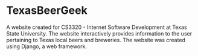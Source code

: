 # TexasBeerGeek
A website created for CS3320 - Internet Software Development at Texas State University. The website interactively provides information to the user pertaining to Texas local beers and breweries. The website was created using Django, a web framework.
